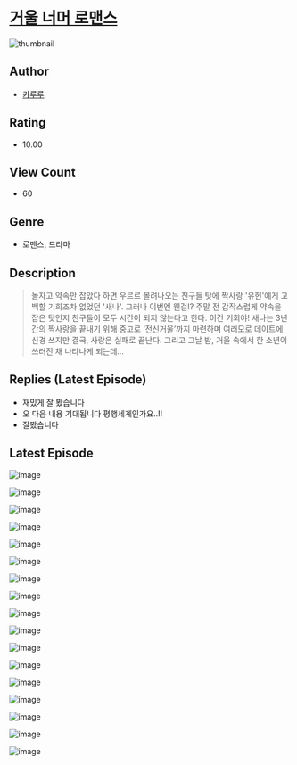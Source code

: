 # [거울 너머 로맨스](https://comic.naver.com/challenge/list?titleId=810904)
![thumbnail](https://image-comic.pstatic.net/user_contents_data/challenge_comic/2023/05/25/359251/upload_7377516745385391204_480x623.jpeg)

## Author
- [카루루](https://comic.naver.com/artistTitle?id=359251)

## Rating
- 10.00

## View Count
- 60

## Genre
- 로맨스, 드라마

## Description
> 놀자고 약속만 잡았다 하면 우르르 몰려나오는 친구들 탓에 짝사랑 '유현'에게 고백할 기회조차 없었던 '새나'. 그러나 이번엔 웬걸!? 주말 전 갑작스럽게 약속을 잡은 탓인지 친구들이 모두 시간이 되지 않는다고 한다. 이건 기회야! 새나는 3년간의 짝사랑을 끝내기 위해 중고로 ‘전신거울’까지 마련하며 여러모로 데이트에 신경 쓰지만 결국, 사랑은 실패로 끝난다. 그리고 그날 밤, 거울 속에서 한 소년이 쓰러진 채 나타나게 되는데...

## Replies (Latest Episode)
- 재밌게 잘 봤습니다
- 오 다음 내용 기대됩니다 평행세계인가요..!!
- 잘봤습니다

## Latest Episode
![image](https://image-comic.pstatic.net/user_contents_data/challenge_comic/2023/05/25/359251/upload_3905010341933823846.jpeg)

![image](https://image-comic.pstatic.net/user_contents_data/challenge_comic/2023/05/25/359251/upload_7161063380859760995.jpeg)

![image](https://image-comic.pstatic.net/user_contents_data/challenge_comic/2023/05/25/359251/upload_3544677269571134565.jpeg)

![image](https://image-comic.pstatic.net/user_contents_data/challenge_comic/2023/05/25/359251/upload_3834873586123158579.jpeg)

![image](https://image-comic.pstatic.net/user_contents_data/challenge_comic/2023/05/25/359251/upload_3691043377734105395.jpeg)

![image](https://image-comic.pstatic.net/user_contents_data/challenge_comic/2023/05/25/359251/upload_7305740621190279219.jpeg)

![image](https://image-comic.pstatic.net/user_contents_data/challenge_comic/2023/05/25/359251/upload_3918468548220237873.jpeg)

![image](https://image-comic.pstatic.net/user_contents_data/challenge_comic/2023/05/25/359251/upload_7077795158449808738.jpeg)

![image](https://image-comic.pstatic.net/user_contents_data/challenge_comic/2023/05/25/359251/upload_7149240324477498166.jpeg)

![image](https://image-comic.pstatic.net/user_contents_data/challenge_comic/2023/05/25/359251/upload_4122312514974278710.jpeg)

![image](https://image-comic.pstatic.net/user_contents_data/challenge_comic/2023/05/25/359251/upload_7004001640951985506.jpeg)

![image](https://image-comic.pstatic.net/user_contents_data/challenge_comic/2023/05/25/359251/upload_3472386798098068018.jpeg)

![image](https://image-comic.pstatic.net/user_contents_data/challenge_comic/2023/05/25/359251/upload_7363719887974381625.jpeg)

![image](https://image-comic.pstatic.net/user_contents_data/challenge_comic/2023/05/25/359251/upload_3761127331169907558.jpeg)

![image](https://image-comic.pstatic.net/user_contents_data/challenge_comic/2023/05/25/359251/upload_3846693318082716513.jpeg)

![image](https://image-comic.pstatic.net/user_contents_data/challenge_comic/2023/05/25/359251/upload_7005177912134809188.jpeg)

![image](https://image-comic.pstatic.net/user_contents_data/challenge_comic/2023/05/25/359251/upload_7221863277103834418.jpeg)
